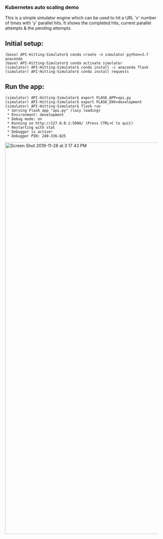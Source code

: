 ### Kubernetes auto scaling demo

This is a simple simulator engine which can be used to hit a URL 'x' number of times with 'y' parallel hits. It shows the completed hits, current parallel attempts & the pending attempts.   


## Initial setup:
```
(base) API-Hitting-Simulator$ conda create -n simulator python=3.7 anaconda
(base) API-Hitting-Simulator$ conda activate simulator
(simulator) API-Hitting-Simulator$ conda install -c anaconda flask
(simulator) API-Hitting-Simulator$ conda install requests
```

## Run the app:
```
(simulator) API-Hitting-Simulator$ export FLASK_APP=api.py 
(simulator) API-Hitting-Simulator$ export FLASK_ENV=development
(simulator) API-Hitting-Simulator$ flask run
 * Serving Flask app "api.py" (lazy loading)
 * Environment: development
 * Debug mode: on
 * Running on http://127.0.0.1:5000/ (Press CTRL+C to quit)
 * Restarting with stat
 * Debugger is active!
 * Debugger PIN: 240-336-825
```


<img width="1289" alt="Screen Shot 2019-11-28 at 3 17 43 PM" src="https://user-images.githubusercontent.com/4717349/69795725-b387ca00-11f2-11ea-961e-1b3abcaf6c65.png">
